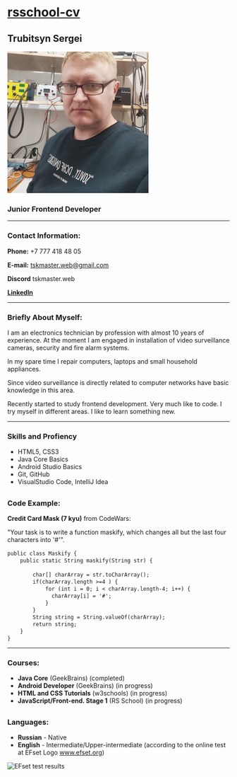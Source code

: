 # [rsschool-cv](https://tskmaster.github.io/rsschool-cv/cv "CV Markdown&Git")

## Trubitsyn Sergei 
![My photo](/img/myPhoto.jpg)

### Junior Frontend Developer
***
### Contact Information:
**Phone:** +7 777 418 48 05 

**E-mail:** tskmaster.web@gmail.com

**Discord** tskmaster.web

[**LinkedIn**](www.linkedin.com/in/tskmasterweb "LinkedIn Profile")
***
### Briefly About Myself:
I am an electronics technician by profession with almost 10 years of experience. At the moment I am engaged in installation of video surveillance cameras, security and fire alarm systems. 

In my spare time I repair computers, laptops and small household appliances.

Since video surveillance is directly related to computer networks have basic knowledge in this area.

Recently started to study frontend development. Very much like to code. I try myself in different areas. I like to learn something new.

***
### Skills and Profiency

* HTML5, CSS3
* Java Core Basics
* Android Studio Basics
* Git, GitHub
* VisualStudio Code, IntelliJ Idea
##
### Code Example:

**Credit Card Mask (7 kyu)** from CodeWars:

"Your task is to write a function maskify, which changes all but the last four characters into '#'".
```
public class Maskify {
    public static String maskify(String str) {

        char[] charArray = str.toCharArray();
        if(charArray.length >=4 ) {
            for (int i = 0; i < charArray.length-4; i++) {
              charArray[i] = '#';
            }
        }
        String string = String.valueOf(charArray);
        return string;
    }
}
``````
***
### Courses:
* **Java Core** (GeekBrains) (completed)
* **Android Developer** (GeekBrains) (in progress)
* **HTML and CSS Tutorials** (w3schools) (in progress)
* **JavaScript/Front-end. Stage 1** (RS School) (in progress)
##

### Languages:

* **Russian** - Native
* **English** - Intermediate/Upper-intermediate (according to the online test at EFset Logo www.efset.org)

![EFset test results](/img/english_test.png)


 



